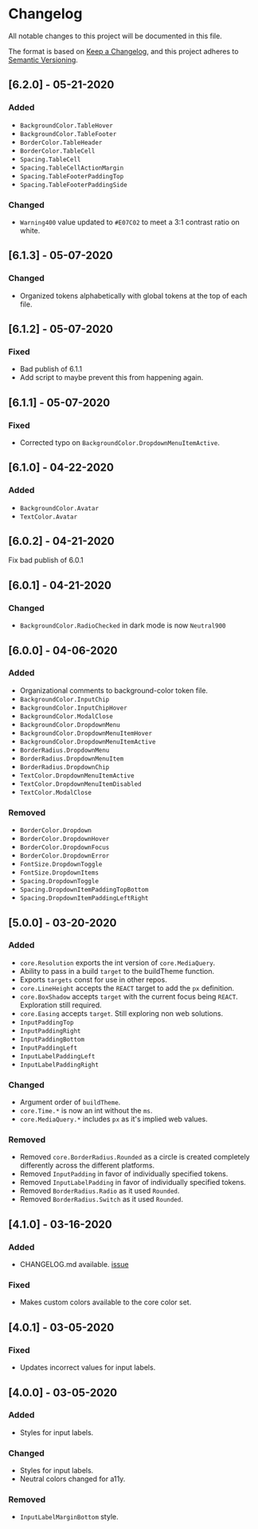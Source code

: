 # Changelog
All notable changes to this project will be documented in this file.

The format is based on [Keep a Changelog](https://keepachangelog.com/en/1.0.0/),
and this project adheres to [Semantic Versioning](https://semver.org/spec/v2.0.0.html).

## [6.2.0] - 05-21-2020

### Added
- `BackgroundColor.TableHover`
- `BackgroundColor.TableFooter`
- `BorderColor.TableHeader`
- `BorderColor.TableCell`
- `Spacing.TableCell`
- `Spacing.TableCellActionMargin`
- `Spacing.TableFooterPaddingTop`
- `Spacing.TableFooterPaddingSide`

### Changed
- `Warning400` value updated to `#E07C02` to meet a 3:1 contrast ratio on white.

## [6.1.3] - 05-07-2020

### Changed
- Organized tokens alphabetically with global tokens at the top of each file. 

## [6.1.2] - 05-07-2020

### Fixed
- Bad publish of 6.1.1
- Add script to maybe prevent this from happening again.

## [6.1.1] - 05-07-2020

### Fixed
- Corrected typo on `BackgroundColor.DropdownMenuItemActive`.

## [6.1.0] - 04-22-2020

### Added
- `BackgroundColor.Avatar`
- `TextColor.Avatar`

## [6.0.2] - 04-21-2020

Fix bad publish of 6.0.1

## [6.0.1] - 04-21-2020

### Changed
- `BackgroundColor.RadioChecked` in dark mode is now `Neutral900`

## [6.0.0] - 04-06-2020

### Added
- Organizational comments to background-color token file.
- `BackgroundColor.InputChip`
- `BackgroundColor.InputChipHover`
- `BackgroundColor.ModalClose`
- `BackgroundColor.DropdownMenu`
- `BackgroundColor.DropdownMenuItemHover`
- `BackgroundColor.DropdownMenuItemActive`
- `BorderRadius.DropdownMenu`
- `BorderRadius.DropdownMenuItem`
- `BorderRadius.DropdownChip`
- `TextColor.DropdownMenuItemActive`
- `TextColor.DropdownMenuItemDisabled`
- `TextColor.ModalClose`

### Removed
- `BorderColor.Dropdown`
- `BorderColor.DropdownHover`
- `BorderColor.DropdownFocus`
- `BorderColor.DropdownError`
- `FontSize.DropdownToggle`
- `FontSize.DropdownItems`
- `Spacing.DropdownToggle`
- `Spacing.DropdownItemPaddingTopBottom`
- `Spacing.DropdownItemPaddingLeftRight`

## [5.0.0] - 03-20-2020

### Added
- `core.Resolution` exports the int version of `core.MediaQuery`.
- Ability to pass in a build `target` to the buildTheme function.
- Exports `targets` const for use in other repos.
- `core.LineHeight` accepts the `REACT` target to add the `px` definition.
- `core.BoxShadow` accepts `target` with the current focus being `REACT`. Exploration still required.
- `core.Easing` accepts `target`. Still exploring non web solutions.
- `InputPaddingTop`
- `InputPaddingRight`
- `InputPaddingBottom`
- `InputPaddingLeft`
- `InputLabelPaddingLeft`
- `InputLabelPaddingRight`

### Changed
- Argument order of `buildTheme`.
- `core.Time.*` is now an int without the `ms`.
- `core.MediaQuery.*` includes `px` as it's implied web values.

### Removed
- Removed `core.BorderRadius.Rounded` as a circle is created completely differently across the different platforms.
- Removed `InputPadding` in favor of individually specified tokens.
- Removed `InputLabelPadding` in favor of individually specified tokens.
- Removed `BorderRadius.Radio` as it used `Rounded`.
- Removed `BorderRadius.Switch` as it used `Rounded`.


## [4.1.0] - 03-16-2020

### Added
- CHANGELOG.md available. [issue](https://github.com/mxenabled/mx-design-tokens/issues/18)

### Fixed
- Makes custom colors available to the core color set.

## [4.0.1] - 03-05-2020

### Fixed
- Updates incorrect values for input labels.

## [4.0.0] - 03-05-2020

### Added
- Styles for input labels.

### Changed
- Styles for input labels.
- Neutral colors changed for a11y.

### Removed
- `InputLabelMarginBottom` style.

